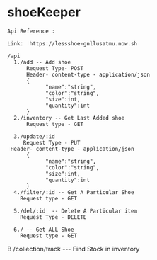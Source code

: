 # shoeKeeper


    Api Reference :
    
    Link:  https://lessshoe-gnllusatmu.now.sh 
    
    /api
      1./add -- Add shoe
          Request Type- POST
          Header- content-type - application/json
          {
	            "name":"string",
	            "color":"string",
	            "size":int,
	            "quantity":int
          }
      2./inventory -- Get Last Added shoe 
          Request type - GET
      
      3./update/:id
         Request Type - PUT
	 Header- content-type - application/json
          {
	            "name":"string",
	            "color":"string",
	            "size":int,
	            "quantity":int
          }
      4./filter/:id -- Get A Particular Shoe
        Request type - GET
      
      5./del/:id  -- Delete A Particular item
      	Request Type - DELETE
	
      6./ -- Get ALL Shoe
      	Request type - GET
	
   B /collection/track --- Find Stock in inventory	
	
	
	
	
	
	
